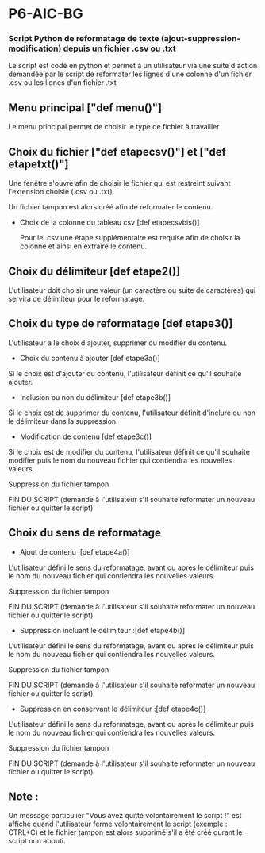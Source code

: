 # P6-AIC-BG

### Script Python de reformatage de texte (ajout-suppression-modification) depuis un fichier .csv ou .txt

Le script est codé en python et permet à un utilisateur via une suite d'action demandée par le script de reformater les lignes d'une colonne d'un fichier .csv ou les lignes d'un fichier .txt

## Menu principal ["def menu()"]

Le menu principal permet de choisir le type de fichier à travailler

## Choix du fichier ["def etapecsv()"] et ["def etapetxt()"]

<p>Une fenêtre s'ouvre afin de choisir le fichier qui est restreint suivant l'extension choisie (.csv ou .txt).
<p>Un fichier tampon est alors créé afin de reformater le contenu.

- Choix de la colonne du tableau csv [def etapecsvbis()]
  
  Pour le .csv une étape supplémentaire est requise afin de choisir la colonne et ainsi en extraire le contenu.

## Choix du délimiteur [def etape2()]

L'utilisateur doit choisir une valeur (un caractère ou suite de caractères) qui servira de délimiteur pour le reformatage.

## Choix du type de reformatage [def etape3()]

L'utilisateur a le choix d'ajouter, supprimer ou modifier du contenu.

  - Choix du contenu à ajouter [def etape3a()]

Si le choix est d'ajouter du contenu, l'utilisateur définit ce qu'il souhaite ajouter.

  - Inclusion ou non du délimiteur [def etape3b()]

Si le choix est de supprimer du contenu, l'utilisateur définit d'inclure ou non le délimiteur dans la suppression.

- Modification de contenu [def etape3c()]

Si le choix est de modifier du contenu, l'utilisateur définit ce qu'il souhaite modifier puis le nom du nouveau fichier qui contiendra les nouvelles valeurs.

Suppression du fichier tampon

FIN DU SCRIPT (demande à l'utilisateur s'il souhaite reformater un nouveau fichier ou quitter le script)

## Choix du sens de reformatage 

- Ajout de contenu :[def etape4a()] 

L'utilisateur défini le sens du reformatage, avant ou après le délimiteur puis le nom du nouveau fichier qui contiendra les nouvelles valeurs.

Suppression du fichier tampon

FIN DU SCRIPT (demande à l'utilisateur s'il souhaite reformater un nouveau fichier ou quitter le script)

- Suppression incluant le délimiteur :[def etape4b()] 

L'utilisateur défini le sens du reformatage, avant ou après le délimiteur puis le nom du nouveau fichier qui contiendra les nouvelles valeurs.

Suppression du fichier tampon

FIN DU SCRIPT (demande à l'utilisateur s'il souhaite reformater un nouveau fichier ou quitter le script)

- Suppression en conservant le délimiteur :[def etape4c()]

L'utilisateur défini le sens du reformatage, avant ou après le délimiteur puis le nom du nouveau fichier qui contiendra les nouvelles valeurs.

Suppression du fichier tampon

FIN DU SCRIPT (demande à l'utilisateur s'il souhaite reformater un nouveau fichier ou quitter le script)

## Note : 
Un message particulier "Vous avez quitté volontairement le script !" est affiché quand l'utilisateur ferme volontairement le script (exemple : CTRL+C) et le fichier tampon est alors supprimé s'il a été créé durant le script non abouti.
